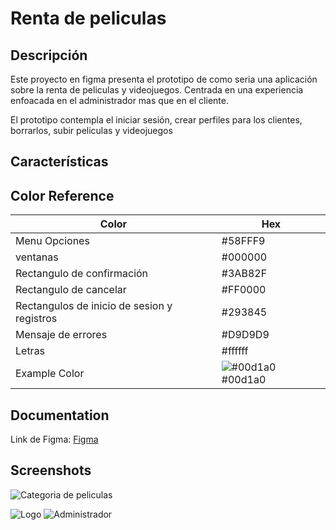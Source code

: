 
# Renta de peliculas




## Descripción

Este proyecto en figma presenta el prototipo de como seria una aplicación sobre la renta de peliculas y videojuegos. Centrada en una experiencia enfoacada en el administrador mas que en el cliente.

El prototipo contempla el iniciar sesión, crear perfiles para los clientes, borrarlos, subir peliculas y videojuegos 



## Características
## Color Reference

| Color             | Hex                                                                |
| ----------------- | ------------------------------------------------------------------ |
|Menu Opciones| #58FFF9|
|ventanas | #000000 |
| Rectangulo de confirmación | #3AB82F|
| Rectangulo de cancelar | #FF0000 |
| Rectangulos de inicio de sesion y registros| #293845|
|Mensaje de errores| #D9D9D9 |
|Letras| #ffffff |
| Example Color | ![#00d1a0](https://via.placeholder.com/10/00b48a?text=+) #00d1a0 |


## Documentation


Link de Figma:
[Figma](https://www.figma.com/design/yuJ8dxaNN1hr3KvEscROCE/Untitled?node-id=0-1&p=f&t=eXOziHhw8glnU2TQ-0)



## Screenshots

![Categoria de peliculas](https://www.dropbox.com/scl/fo/a46edhls2y2g3tu0dlq4h/ADaSr8URejU10o-Bii1jzFo/imagenes?dl=0&preview=Captura_de_Pantalla_2025-05-01_a_la_s__6.49.51_p.m.-removebg-preview.png&rlkey=txmi6uizjyx1n6zs2r0xwil5x&subfolder_nav_tracking=1)


![Logo](https://www.dropbox.com/scl/fo/a46edhls2y2g3tu0dlq4h/ADaSr8URejU10o-Bii1jzFo/imagenes?e=2&from_auth=register&ignore_new_user_install_redirect=1&preview=Captura_de_Pantalla_2025-04-25_a_la_s__12.01.35_a.m.-removebg-preview.png&rlkey=txmi6uizjyx1n6zs2r0xwil5x&subfolder_nav_tracking=1&dl=0.png)
![Administrador](https://github.com/user-attachments/assets/a1eeb306-8179-48f1-9437-718c955e79fa)

